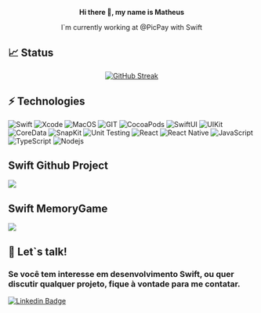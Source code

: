 <p align="center"><b>Hi there 🤙, my name is Matheus</b></p>
<p align="center">I`m currently working at @PicPay with Swift</p>

## 📈 Status
<p
 align="center">
<a href="https://git.io/streak-stats"><img src="https://github-readme-streak-stats.herokuapp.com?user=MatheusGPrada&theme=dark&hide_border=true&exclude_days=Sun%2CSat" alt="GitHub Streak" /></a>
</p>

## ⚡ Technologies
<p>
  <img alt="Swift" src="https://img.shields.io/badge/Swift-FA7343?style=for-the-badge&logo=swift&logoColor=white" />
  <img alt="Xcode" src="https://img.shields.io/badge/Xcode-007ACC?style=for-the-badge&logo=Xcode&logoColor=white" />
  <img alt="MacOS" src="https://img.shields.io/badge/mac%20os-000000?style=for-the-badge&logo=apple&logoColor=white" />
  <img alt="GIT" src="https://img.shields.io/badge/GIT-E44C30?style=for-the-badge&logo=git&logoColor=white"/>
  <img alt="CocoaPods" src="https://img.shields.io/badge/CocoaPods-%23FFFFFF?style=for-the-badge&logo=CocoaPods"/>
  <img alt="SwiftUI" src="https://img.shields.io/badge/SwiftUI-%23FFFFFF?style=for-the-badge&logo=swiftui"/>
  <img alt="UIKit" src="https://img.shields.io/badge/UIKit-%23FFFFFF?style=for-the-badge&logo=uikit"/>
  <img alt="CoreData" src="https://img.shields.io/badge/CoreData-%23191970?style=for-the-badge&logo=CoreData"/>
  <img alt="SnapKit" src="https://img.shields.io/badge/SnapKit-%23191970?style=for-the-badge&logo=SnapKit"/>
  <img alt="Unit Testing" src="https://img.shields.io/badge/UI%2FUnit%20Testing-%23808080?style=for-the-badge&logo=gear"/>
  <img alt="React" src="https://img.shields.io/badge/React-%23191970?style=for-the-badge&logo=React"/>
  <img alt="React Native" src="https://img.shields.io/badge/React%20Native-%23191970?style=for-the-badge&logo=React"/>
  <img alt="JavaScript" src="https://img.shields.io/badge/JavaScript-%23191970?style=for-the-badge&logo=JavaScript"/>
  <img alt="TypeScript" src="https://img.shields.io/badge/TypeScript-%23191970?style=for-the-badge&logo=TypeScript"/>
  <img alt="Nodejs" src="https://img.shields.io/badge/Nodejs-%23191970?style=for-the-badge&logo=node"/>
</p>

## Swift Github Project

<a href="https://github.com/MatheusGPrada/Github_ios">
  <img align="center" src="https://github-readme-stats-git-masterrstaa-rickstaa.vercel.app/api/pin/?username=MatheusGPrada&repo=Github_ios&title_color=ffffff&text_color=c9cacc&icon_color=2bbc8a&bg_color=1d1f21" />
</a> 

## Swift MemoryGame

<a href="https://github.com/MatheusGPrada/Memorize">
  <img align="center" src="https://github-readme-stats-git-masterrstaa-rickstaa.vercel.app/api/pin/?username=MatheusGPrada&repo=Memorize&title_color=ffffff&text_color=c9cacc&icon_color=2bbc8a&bg_color=1d1f21" />
</a> 

## 💬 Let`s talk!
### Se você tem interesse em desenvolvimento Swift, ou quer discutir qualquer projeto, fique à vontade para me contatar.

[![Linkedin Badge](https://img.shields.io/badge/-Linkedin-blue?style=for-the-badge&logo=Linkedin&logoColor=white&link=https://github.com/MatheusGPrada)](https://www.linkedin.com/in/matheus-p-337678125/)
